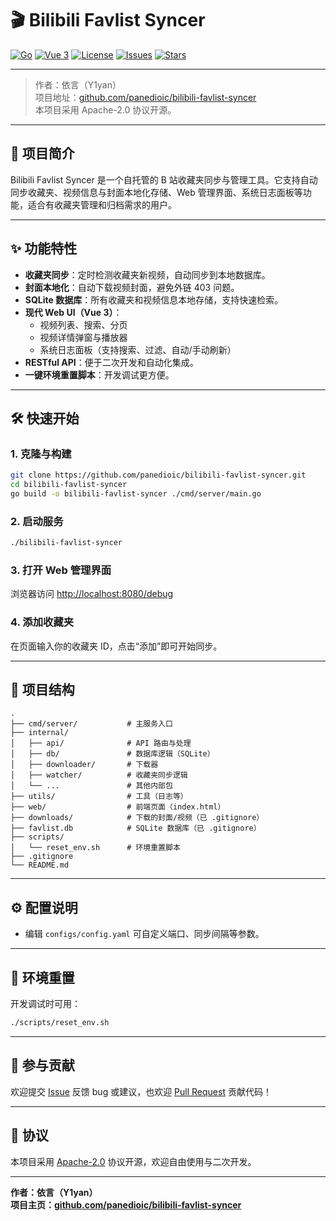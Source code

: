 # 🎬 Bilibili Favlist Syncer

[![Go](https://img.shields.io/badge/Go-1.20%2B-blue?logo=go)](https://golang.org/)
[![Vue 3](https://img.shields.io/badge/Vue-3.x-brightgreen?logo=vue.js)](https://vuejs.org/)
[![License](https://img.shields.io/badge/license-Apache--2.0-blue.svg)](LICENSE)
[![Issues](https://img.shields.io/github/issues/panedioic/bilibili-favlist-syncer)](https://github.com/panedioic/bilibili-favlist-syncer/issues)
[![Stars](https://img.shields.io/github/stars/panedioic/bilibili-favlist-syncer?style=social)](https://github.com/panedioic/bilibili-favlist-syncer)

---

> 作者：依言（Y1yan）  
> 项目地址：[github.com/panedioic/bilibili-favlist-syncer](https://github.com/panedioic/bilibili-favlist-syncer)  
> 本项目采用 Apache-2.0 协议开源。

---

## 🚀 项目简介

Bilibili Favlist Syncer 是一个自托管的 B 站收藏夹同步与管理工具。它支持自动同步收藏夹、视频信息与封面本地化存储、Web 管理界面、系统日志面板等功能，适合有收藏夹管理和归档需求的用户。

---

## ✨ 功能特性

- **收藏夹同步**：定时检测收藏夹新视频，自动同步到本地数据库。
- **封面本地化**：自动下载视频封面，避免外链 403 问题。
- **SQLite 数据库**：所有收藏夹和视频信息本地存储，支持快速检索。
- **现代 Web UI（Vue 3）**：
  - 视频列表、搜索、分页
  - 视频详情弹窗与播放器
  - 系统日志面板（支持搜索、过滤、自动/手动刷新）
- **RESTful API**：便于二次开发和自动化集成。
- **一键环境重置脚本**：开发调试更方便。

---

## 🛠️ 快速开始

### 1. 克隆与构建

```bash
git clone https://github.com/panedioic/bilibili-favlist-syncer.git
cd bilibili-favlist-syncer
go build -o bilibili-favlist-syncer ./cmd/server/main.go
```

### 2. 启动服务

```bash
./bilibili-favlist-syncer
```

### 3. 打开 Web 管理界面

浏览器访问 [http://localhost:8080/debug](http://localhost:8080/debug)

### 4. 添加收藏夹

在页面输入你的收藏夹 ID，点击“添加”即可开始同步。

---

## 📁 项目结构

```
.
├── cmd/server/           # 主服务入口
├── internal/
│   ├── api/              # API 路由与处理
│   ├── db/               # 数据库逻辑（SQLite）
│   ├── downloader/       # 下载器
│   ├── watcher/          # 收藏夹同步逻辑
│   └── ...               # 其他内部包
├── utils/                # 工具（日志等）
├── web/                  # 前端页面（index.html）
├── downloads/            # 下载的封面/视频（已 .gitignore）
├── favlist.db            # SQLite 数据库（已 .gitignore）
├── scripts/
│   └── reset_env.sh      # 环境重置脚本
├── .gitignore
└── README.md
```

---

## ⚙️ 配置说明

- 编辑 `configs/config.yaml` 可自定义端口、同步间隔等参数。

---

## 🧹 环境重置

开发调试时可用：

```bash
./scripts/reset_env.sh
```

---

## 🤝 参与贡献

欢迎提交 [Issue](https://github.com/panedioic/bilibili-favlist-syncer/issues) 反馈 bug 或建议，也欢迎 [Pull Request](https://github.com/panedioic/bilibili-favlist-syncer/pulls) 贡献代码！

---

## 📜 协议

本项目采用 [Apache-2.0](LICENSE) 协议开源，欢迎自由使用与二次开发。

---

**作者：依言（Y1yan）**  
**项目主页：[github.com/panedioic/bilibili-favlist-syncer](https://github.com/panedioic/bilibili-favlist-syncer)**